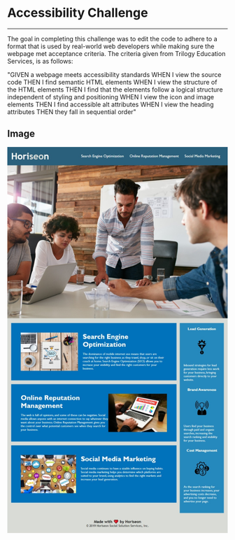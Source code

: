 # **Accessibility Challenge**
---
The goal in completing this challenge was to edit the code to adhere to a format that 
is used by real-world web developers while making sure the webpage met acceptance criteria. 
The criteria given from Trilogy Education Services, is as follows:

"GIVEN a webpage meets accessibility standards
WHEN I view the source code
THEN I find semantic HTML elements
WHEN I view the structure of the HTML elements
THEN I find that the elements follow a logical structure independent of styling and positioning
WHEN I view the icon and image elements
THEN I find accessible alt attributes
WHEN I view the heading attributes
THEN they fall in sequential order" 

## Image 

![Finished Website](./Assets/images/Web%20capture_9-6-2022_175219_.jpeg)
